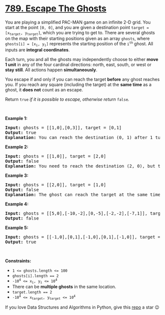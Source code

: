 # [789. Escape The Ghosts][title]

<p>You are playing a simplified PAC-MAN game on an infinite 2-D grid. You start at the point <code>[0, 0]</code>, and you are given a destination point <code>target = [x<sub>target</sub>, y<sub>target</sub>]</code>, which you are trying to get to. There are several ghosts on the map with their starting positions given as an array <code>ghosts</code>, where <code>ghosts[i] = [x<sub>i</sub>, y<sub>i</sub>]</code> represents the starting position of the <code>i<sup>th</sup></code> ghost. All inputs are <strong>integral coordinates</strong>.</p>
<p>Each turn, you and all the ghosts may independently choose to either <strong>move 1 unit</strong> in any of the four cardinal directions: north, east, south, or west or <strong>stay still</strong>. All actions happen <strong>simultaneously</strong>.</p>
<p>You escape if and only if you can reach the target <strong>before</strong> any ghost reaches you. If you reach any square (including the target) at the <strong>same time</strong> as a ghost, it <strong>does not</strong> count as an escape.</p>
<p>Return <code>true</code><em> if it is possible to escape, otherwise return </em><code>false</code><em>.</em></p>
<p> </p>
<p><strong>Example 1:</strong></p>
<pre><strong>Input:</strong> ghosts = [[1,0],[0,3]], target = [0,1]
<strong>Output:</strong> true
<strong>Explanation:</strong> You can reach the destination (0, 1) after 1 turn, while the ghosts located at (1, 0) and (0, 3) cannot catch up with you.
</pre>
<p><strong>Example 2:</strong></p>
<pre><strong>Input:</strong> ghosts = [[1,0]], target = [2,0]
<strong>Output:</strong> false
<strong>Explanation:</strong> You need to reach the destination (2, 0), but the ghost at (1, 0) lies between you and the destination.
</pre>
<p><strong>Example 3:</strong></p>
<pre><strong>Input:</strong> ghosts = [[2,0]], target = [1,0]
<strong>Output:</strong> false
<strong>Explanation:</strong> The ghost can reach the target at the same time as you.
</pre>
<p><strong>Example 4:</strong></p>
<pre><strong>Input:</strong> ghosts = [[5,0],[-10,-2],[0,-5],[-2,-2],[-7,1]], target = [7,7]
<strong>Output:</strong> false
</pre>
<p><strong>Example 5:</strong></p>
<pre><strong>Input:</strong> ghosts = [[-1,0],[0,1],[-1,0],[0,1],[-1,0]], target = [0,0]
<strong>Output:</strong> true
</pre>
<p> </p>
<p><strong>Constraints:</strong></p>
<ul>
<li><code>1 &lt;= ghosts.length &lt;= 100</code></li>
<li><code>ghosts[i].length == 2</code></li>
<li><code>-10<sup>4</sup> &lt;= x<sub>i</sub>, y<sub>i</sub> &lt;= 10<sup>4</sup></code></li>
<li>There can be <strong>multiple ghosts</strong> in the same location.</li>
<li><code>target.length == 2</code></li>
<li><code>-10<sup>4</sup> &lt;= x<sub>target</sub>, y<sub>target</sub> &lt;= 10<sup>4</sup></code></li>
</ul>


If you love Data Structures and Algorithms in Python, give this [repo][me] a star :wink:

[title]: https://leetcode.com/problems/escape-the-ghosts
[me]: https://github.com/bumblebee211196/awesome-python-leetcode